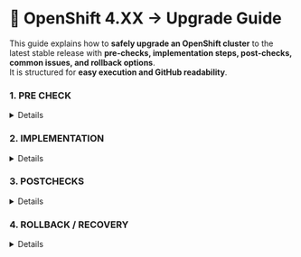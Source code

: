 
# 🚀 OpenShift 4.XX → Upgrade Guide

This guide explains how to **safely upgrade an OpenShift cluster** to the latest stable release with **pre-checks, implementation steps, post-checks, common issues, and rollback options**.  
It is structured for **easy execution and GitHub readability**.


<!-- PRE CHECK Section -->

<summary><h3>1. PRE CHECK</h3></summary>

<details>
<br/>

### ✅ 1.1 Validate Cluster Health
```bash
oc get clusterversion
oc get nodes
oc get co
oc get pods --all-namespaces


* All nodes → `Ready`
* Cluster Operators (COs) → `Available=True`, `Progressing=False`, `Degraded=False`
* No pods in `CrashLoopBackOff`

```
### ✅ 1.2 Verify Storage & Disk Space

On **master nodes** (etcd hosts):

```bash
df -h /var/lib/etcd
```

* Ensure at least **20% free disk space**.

---

### ✅ 1.3 Backup etcd (Critical)

Take etcd snapshot before upgrade:

Before starting an upgrade, always take a **backup of etcd** and **static pod resources**.  
This ensures you can restore the cluster if the upgrade fails or etcd becomes corrupted

### ✅ 0.1 Backup Using `cluster-backup.sh` (Recommended)

1. SSH into a master node:
```bash
oc get nodes -l node-role.kubernetes.io/master=
ssh core@<master-node>
```
2. Run the backup script:
```
sudo -i
cd /usr/local/bin
```
Take backup to /home/core/backup
```
/usr/local/bin/cluster-backup.sh /home/core/backup
```
3. Verify backup artifacts:
```
ls -l /home/core/backup
```
##### You should see:

* snapshot_<timestamp>.db (etcd database snapshot)

* static_kuberesources_<timestamp>.tar.gz (static pod manifests)
4. Copy backup off the cluster (to S3, NFS, or secure storage):
```
scp -r /home/core/backup <user>@<backup-server>:/backups/ocp/
```
###  ✅ 0.2 Backup Using oc adm cluster-backup
From OCP 4.10+:
```
oc adm cluster-backup /home/core/backup
```
This performs the same action as **cluster-backup.sh**
### ✅ 0.3 Manual etcd Snapshot (Alternative Method, Not preferable)
Although you can run:
```bash
ETCD_POD=$(oc get pods -n openshift-etcd -o name | head -1)
oc exec -n openshift-etcd $ETCD_POD -- etcdctl snapshot save /var/lib/etcd/snapshot.db
oc cp openshift-etcd/$ETCD_POD:/var/lib/etcd/snapshot.db ./snapshot.db
```
This only saves etcd data, **not static pod manifests**, and is **not supported for full recovery.**
* Store snapshot in a **safe external location**.

---

### ✅ 1.4 Validate Networking

Check API & apps DNS:

```bash
dig api.<cluster_name>.<base_domain>
dig console-openshift-console.apps.<cluster_name>.<base_domain>
```

* Ensure they resolve to correct LoadBalancer/Ingress endpoints.

---

### ✅ 1.5 Validate Workloads

Check Pod Disruption Budgets (PDBs):

```bash
oc get pdb -A
```

* Critical apps should have PDBs.
* Scale down non-critical workloads to save resources.

---

### ✅ 1.6 Validate Upgrade Channel

Check upgrade channel:

```bash
oc get clusterversion -o jsonpath='{.items[0].spec.channel}{"\n"}'
```

If needed, set:

```bash
oc adm upgrade channel stable-4.17
```

</details>



<!-- IMPLEMENTATION Section -->


<summary><h3>2. IMPLEMENTATION</h3></summary>

<details>
<br/>

### 🚦 2.1 Check Available Updates

```bash
oc adm upgrade
```

Example:

```
Cluster version is 4.17.29
Updates available: 4.17.30, 4.17.31
```

---

### 🚦 2.2 Initiate Upgrade

Upgrade to desired stable version:

```bash
oc adm upgrade --to=4.17.31
```

* **CVO** (Cluster Version Operator) manages upgrade.
* **MCO** (Machine Config Operator) drains & reboots nodes one by one.

---

### 🚦 2.3 Monitor Progress

Cluster version:

```bash
watch -n30 oc get clusterversion
```

Operators:

```bash
oc get co
```

Nodes:

```bash
watch oc get nodes
```

---

### 🚦 2.4 Pause/Resume Upgrade (If Needed)

Pause:

```bash
oc adm upgrade pause
```

Resume:

```bash
oc adm upgrade resume
```

</details>



<!-- POSTCHECKS Section -->

<summary><h3>3. POSTCHECKS</h3></summary>

<details>
<br/>

### 🔎 3.1 Verify Cluster Version

```bash
oc get clusterversion
```

✅ Should show `Desired=True`, `Available=True`, `Progressing=False`.

---

### 🔎 3.2 Verify Cluster Operators

```bash
oc get co
```

✅ All should be `Available=True`, `Degraded=False`.

---

### 🔎 3.3 Verify Nodes

```bash
oc get nodes -o wide
```

✅ All nodes `Ready` & running updated version.

---

### 🔎 3.4 Verify Workloads

```bash
oc get pods --all-namespaces
```

✅ No pods in error state.

---

### 🔎 3.5 Application Test

Deploy a sample app:

```bash
oc new-project test-upgrade
oc new-app quay.io/openshift/hello-openshift
oc expose svc/hello-openshift
oc get route
```

Open route in browser → should display **Hello OpenShift!**

</details>



<!-- ROLLBACK Section -->


<summary><h3>4. ROLLBACK / RECOVERY</h3></summary>

<details>
<br/>

⚠️ Important: OpenShift does not support a direct rollback to a previous version once upgrade completes.
The following procedures explain  recovery options to minimize downtime.

### 🔄 4.1 Pause/Resume Upgrade (If Issues Detected Midway)

If cluster issues appear during the upgrade (e.g., operators stuck in Progressing state), pause it:
```
oc adm upgrade pause
```

This prevents further rollout of updates.

Fix the issue (e.g., check operator logs, resources).

Once resolved, resume upgrade:
```
oc adm upgrade resume
```


* Use this option before etcd or critical nodes are fully impacted.

### 🔄 4.2 Full Cluster Recovery via etcd Restore
1. Copy backup snapshot to a master node:
```
scp <backup-server>:/backups/ocp/snapshot_<timestamp>.db /home/core/backup/
scp <backup-server>:/backups/ocp/static_kuberesources_<timestamp>.tar.gz /home/core/backup/
```
2. SSH into a master node:
```
ssh core@<master-node>
sudo -i
```
3. Stop static pods on all masters:
```
mv /etc/kubernetes/manifests /etc/kubernetes/manifests.bak
```
4. Run restore command:
```agsl
/usr/local/bin/cluster-restore.sh /home/core/backup
```
* This restores etcd snapshot + static pod manifests.
5. Restart services:
```
mv /etc/kubernetes/manifests.bak /etc/kubernetes/manifests
```
---
> Alternatively, manually restore etcd:
<details>
<br/>

#### To restore etcd manually:
1. SSH into a master node:
2. Stop kubelet:
```
systemctl stop kubelet
```
3. Restore etcd from snapshot:
```
mv /home/core/backup/snapshot_<timestamp>.db /var/lib/etcd/
mv /var/lib/etcd /var/lib/etcd-backup
mkdir /var/lib/etcd
etcdctl snapshot restore /var/lib/etcd/snapshot_<timestamp>.db --data-dir /var/lib/etcd
```
4. Reconfigure static pods (etcd, kube-apiserver, kube-scheduler, kube-controller-manager):

5. Update manifest files under `/etc/kubernetes/manifests/` to point to restored etcd.
    - Edit `/etc/kubernetes/manifests/etcd-pod.yaml` to ensure `--data-dir=/var/lib/etcd` is correct.
    - Ensure other static pod manifests are intact.

6. Restart kubelet:
```
systemctl start kubelet
```
7. Verify etcd health:
```
oc get etcd -n openshift-etcd
```
8. Restore static pod manifests:
```
tar -xzvf /home/core/backup/static_kuberesources_<timestamp>.tar.gz -C /etc/kubernetes/manifests/
```
9. Restart kubelet again:
```
systemctl restart kubelet
```
10. Monitor cluster status:
```
watch -n30 oc get clusterversion
```

--- 

#### 👉 This will roll back the cluster to the exact state at snapshot time (including OpenShift version).
* Downtime: Typically 20–40 min, depending on restore speed.
Best practice: Always take etcd snapshot right before upgrade.

### 🔄 4.3 Worker Node Recovery (Rollback for Workers)

If only **worker nodes** fail during upgrade (e.g., kubelet issues, OS upgrade failure, or nodes stuck in `NotReady` state), you can **rollback workers** without impacting the control plane.  
This method uses **MachineSets** to recreate workers with the **previous OpenShift version**, ensuring workloads continue running with minimal downtime.

---

#### 📌 Step 1: Identify Failed Worker Nodes
```bash
oc get nodes
oc describe node <failed-node>
```
Look for nodes stuck in:

* NotReady

* SchedulingDisabled

Or failing due to kubelet/service issues.

📌 Step 2: Check Current MachineSets
```
oc get machinesets -n openshift-machine-api
```
Example output:

```
NAME                                 DESIRED   CURRENT   READY   AVAILABLE   AGE
worker-us-east-1a                    2         2         2       2           25d
worker-us-east-1b                    2         2         2       2           25d
```
📌 Step 3: Scale Down Failed MachineSet
* If the upgrade created a new MachineSet (with upgraded image), scale it down:

```
oc scale machineset <new-machineset-name> -n openshift-machine-api --replicas=0
```
This prevents creation of additional broken workers.

📌 Step 4: Scale Up Previous Working MachineSet
* Identify the older MachineSet (with pre-upgrade version).

Scale it up to replace failed workers:

```
oc scale machineset <old-machineset-name> -n openshift-machine-api --replicas=<desired-number>
```
This will provision new workers using the older OS/RHCOS version.

📌 Step 5: Verify Node Provisioning
* Check worker nodes are coming up:
```
oc get nodes -w
```
Wait until new workers show Ready state.

Ensure workloads are migrating properly with default pod eviction.

📌 Step 6: Drain & Delete Failed Nodes
For each failed node:
```
oc adm cordon <failed-node>
oc adm drain <failed-node> --ignore-daemonsets --delete-emptydir-data
oc delete node <failed-node>
```
* This ensures workloads are safely rescheduled to the healthy workers.

📌 Step 7: Validate Workloads
* Check Deployments/StatefulSets:
```
oc get pods -A -o wide
```
* Ensure applications are running on the new worker nodes.

* Validate important workloads (Ingress, Monitoring, Registry, Custom Apps).

📌 Step 8: Monitor MCO (Machine Config Operator)
Verify that the Machine Config Operator has reconciled:

```
oc get co machine-config
oc logs -n openshift-machine-config-operator deploy/machine-config-operator
```
#####  ✅ Best Practices
Always keep at least one MachineSet with older version until upgrade success is confirmed.

Perform rollback AZ by AZ (if in multi-AZ) to avoid full capacity loss.

Use PodDisruptionBudgets (PDBs) to protect critical apps during node drain.

Maintain cluster autoscaler for automated recovery if configured.

##### ⚠️ Risks
Longer pod rescheduling times if worker capacity is insufficient.

If workloads have local storage, manual migration is required.

Any custom OS changes (not part of MachineConfig) may be lost when rolling back.

### 🔄 4.4 Best Practices to Minimize Downtime During Recovery

* ✅Always upgrade one environment at a time (Dev → QA → Prod).

* ✅Use multi-master, highly available etcd to reduce single point of failure.

* ✅Keep backup clusters or disaster recovery clusters (common in production).

* ✅Use maintenance windows and inform app teams about possible downtime.

* ✅Automate etcd backup before every upgrade and store securely.

* ✅For worker node recovery → rely on autoscaling & multiple replicas to avoid downtime.

</details>


---

## ✅ Upgrade Checklist(summary)

1. Run **Pre-checks** (health, etcd backup, networking, workloads).
2. Run `oc adm upgrade` → identify available versions.
3. Upgrade using `oc adm upgrade --to=<version>`.
4. Monitor with `oc get clusterversion`, `oc get co`, `oc get nodes`.
5. Perform **Post-checks** (apps, workloads, operators).
6. If broken → pause upgrade or restore from etcd snapshot.





